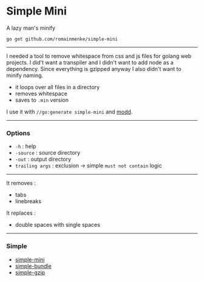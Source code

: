# Simple Mini

A lazy man's minify

`go get github.com/romainmenke/simple-mini`

---

I needed a tool to remove whitespace from css and js files for golang web projects. I did't want a transpiler and I didn't want to add node as a dependency. Since everything is gzipped anyway I also didn't want to minify naming.

- it loops over all files in a directory
- removes whitespace
- saves to `.min` version

I use it with `//go:generate simple-mini` and [modd](https://github.com/cortesi/modd).

---

### Options

- `-h`            : help
- `-source`       : source directory
- `-out`          : output directory
- `trailing args` : exclusion -> simple `must not contain` logic

---

It removes :
- tabs
- linebreaks

It replaces :
- double spaces with single spaces

---

### Simple

- [simple-mini](https://github.com/romainmenke/simple-mini)
- [simple-bundle](https://github.com/romainmenke/simple-bundle)
- [simple-gzip](https://github.com/romainmenke/simple-gzip)
